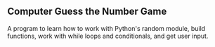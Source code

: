## Computer Guess the Number Game
A program to learn how to work with Python's random module, build functions, work with while loops and conditionals, and get user input.